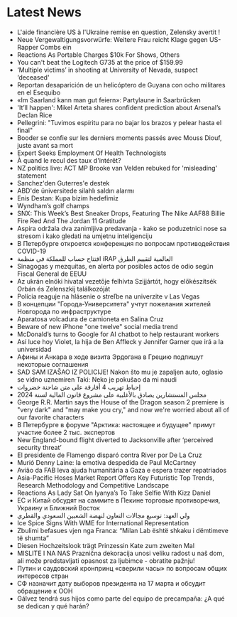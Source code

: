 # Latest News
-  L'aide financière US à l'Ukraine remise en question, Zelensky avertit !
-  Neue Vergewaltigungsvorwürfe: Weitere Frau reicht Klage gegen US-Rapper Combs ein
-  Reactions As Portable Charges $10k For Shows, Others
-  You can't beat the Logitech G735 at the price of $159.99
-  ‘Multiple victims’ in shooting at University of Nevada, suspect ‘deceased'
-  Reportan desaparición de un helicóptero de Guyana con ocho militares en el Esequibo
-  «Im Saarland kann man gut feiern»: Partylaune in Saarbrücken
-  'It’ll happen': Mikel Arteta shares confident prediction about Arsenal’s Declan Rice
-  Pellegrini: "Tuvimos espíritu para no bajar los brazos y pelear hasta el final"
-  Booder se confie sur les derniers moments passés avec Mouss Diouf, juste avant sa mort
-  Expert Seeks Employment Of Health Technologists
-  À quand le recul des taux d'intérêt?
-  NZ politics live: ACT MP Brooke van Velden rebuked for 'misleading' statement
-  Sanchez'den Guterres'e destek
-  ABD'de üniversitede silahlı saldırı alarmı
-  Enis Destan: Kupa bizim hedefimiz
-  Wyndham’s golf champs
-  SNX: This Week’s Best Sneaker Drops, Featuring The Nike AAF88 Billie Fire Red And The Jordan 11 Gratitude
-  Aspira održala dva zanimljiva predavanja - kako se poduzetnici nose sa stresom i kako gledati na umjetnu inteligenciju
-  В Петербурге откроется конференция по вопросам противодействия COVID-19
-  افتتاح حساب للمملكة في منظمة iRAP العالمية لتقييم الطرق
-  Sinagogas y mezquitas, en alerta por posibles actos de odio según Fiscal General de EEUU
-  Az ukrán elnöki hivatal vezetője felhívta Szijjártót, hogy előkészítsék Orbán és Zelenszkij találkozóját
-  Polícia reaguje na hlásenie o streľbe na univerzite v Las Vegas
-  В концепции "Города-Университета" учтут пожелания жителей Новгорода по инфраструктуре
-  Aparatosa volcadura de camioneta en Salina Cruz
-  Beware of new iPhone "one twelve" social media trend
-  McDonald’s turns to Google for AI chatbot to help restaurant workers
-  Así luce hoy Violet, la hija de Ben Affleck y Jennifer Garner que irá a la universidad
-  Афины и Анкара в ходе визита Эрдогана в Грецию подпишут некоторые соглашения
-  SAD SAM IZAŠAO IZ POLICIJE! Nakon što mu je zapaljen auto, oglasio se vidno uznemiren Taki: Neko je pokušao da mi naudi
-  إحباط تهريب 4 أفارقة على متن شاحنة خضروات
-  مجلس المستشارين يصادق بالأغلبية على مشروع قانون المالية لسنة 2024
-  George R.R. Martin says the House of the Dragon season 2 premiere is "very dark" and "may make you cry," and now we're worried about all of our favorite characters
-  В Петербурге в форуме "Арктика: настоящее и будущее" примут участие более 2 тыс. экспертов
-  New England-bound flight diverted to Jacksonville after ‘perceived security threat’
-  El presidente de Flamengo disparó contra River por De La Cruz
-  Murió Denny Laine: la emotiva despedida de Paul McCartney
-  Avião da FAB leva ajuda humanitária a Gaza e espera trazer repatriados
-  Asia-Pacific Hoses Market Report Offers Key Futuristic Top Trends, Research Methodology and Competitive Landscape
-  Reactions As Lady Sat On Iyanya’s To Take Selfie With Kizz Daniel
-  ЕС и Китай обсудят на саммите в Пекине торговые противоречия, Украину и Ближний Восток
-  ولي العهد: توسيع مجالات التعاون لنهضة الشعبين السعودي والقطري
-  Ice Spice Signs With WME for International Representation
-  Zbulimi befasues vjen nga Franca: “Milan Lab është shkaku i dëmtimeve të shumta”
-  Diesen Hochzeitslook trägt Prinzessin Kate zum zweiten Mal
-  MISLITE I NA NAS Praznična dekoracija unosi veliku radost u naš dom, ali može predstavljati opasnost za ljubimce - obratite pažnju!
-  Путин и саудовский кронпринц «сверили часы» по вопросам общих интересов стран
-  СФ назначит дату выборов президента на 17 марта и обсудит обращение к ООН
-  Gálvez tendrá sus hijos como parte del equipo de precampaña: ¿A qué se dedican y qué harán?
